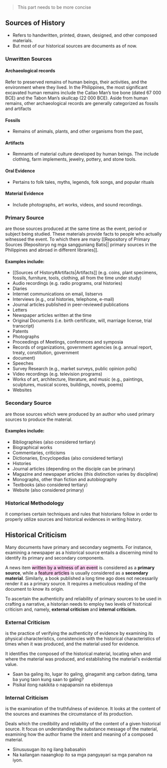 > This part needs to be more concise
## Sources of History
- Refers to handwritten, printed, drawn, designed, and other composed materials.
- But most of our historical sources are documents as of now.

### Unwritten Sources
#### Archaeological records
Refer to preserved remains of human beings, their activities, and the environment where they lived. In the Philippines, the most significant excavated human remains include the Callao Man’s toe bone (dated 67 000 BCE) and the Tabon Man’s skullcap (22 000 BCE). Aside from human remains, other archaeological records are generally categorized as fossils and artifacts

#### Fossils
- Remains of animals, plants, and other organisms from the past,
#### Artifacts
- Remnants of material culture developed by human beings. The include clothing, farm implements, jewelry, pottery, and stone tools.
#### Oral Evidence
- Pertains to folk tales, myths, legends, folk songs, and popular rituals
#### Material Evidence
- Include photographs, art works, videos, and sound recordings.


### Primary Source 
are those sources produced at the same time as the event, period or subject being studied.
These materials provide facts to people who actually witnessed the event.
To which there are many [[Repository of Primary Sources (Repositoryo ng mga sangguniang Batis|| primary sources in the Philippines and abroad in different libraries]].

#### Examples include:
- [[Sources of History#Artifacts|Artifacts]] (e.g. coins, plant specimens, fossils, furniture, tools, clothing, all from the time under study)
- Audio recordings (e.g. radio programs, oral histories)
- Diaries
- Internet communications on email, listservs
- Interviews (e.g., oral histories, telephone, e-mail)
- Journal articles published in peer-reviewed publications
- Letters
- Newspaper articles written at the time
- Original Documents (i.e. birth certificate, will, marriage license, trial transcript)
- Patents
- Photographs
- Proceedings of Meetings, conferences and symposia
- Records of organizations, government agencies (e.g. annual report, treaty, constitution, government
- document)
- Speeches
- Survey Research (e.g., market surveys, public opinion polls)
- Video recordings (e.g. television programs)
- Works of art, architecture, literature, and music (e.g., paintings, sculptures, musical scores, buildings, novels, poems)
- Websites

### Secondary Source
are those sources which were produced by an author who used primary sources to produce the material.

#### Examples include:
- Bibliographies (also considered tertiary)
- Biographical works
- Commentaries, criticisms
- Dictionaries, Encyclopedias (also considered tertiary)
- Histories
- Journal articles (depending on the disciple can be primary)
- Magazine and newspaper articles (this distinction varies by discipline)
- Monographs, other than fiction and autobiography
- Textbooks (also considered tertiary)
- Website (also considered primary)

### Historical Methodology
it comprises certain techniques and rules that historians follow in order to properly utilize sources and historical evidences in writing history.

##  Historical Criticism
Many documents have primary and secondary segments. For instance, examining a newspaper as a historical source entails a discerning mind to identify its primary and secondary components.

A news item <mark style="background: #FFB8EBA6;">written by a witness of an event</mark> is considered as a **primary source**, while a <mark style="background: #FFB8EBA6;">feature articles</mark> is usually considered as a **secondary material**. Similarly, a book published a long time ago does not necessarily render it as a primary source. It requires a meticulous reading of the document to know its origin.  

To ascertain the authenticity and reliability of primary sources to be used in crafting a narrative, a historian needs to employ two levels of historical criticism and, namely, **external criticism** and **internal criticism.** 

### External Criticism
is the practice of verifying the authenticity of evidence by examining its physical characteristics, consistencies with the historical characteristics of times when it was produced, and the material used for evidence.

It identifies the composed of the historical material, locating when and where the material was produced, and establishing the material's evidential value.

- Saan ba galing ito, lugar ito galing, ginagamit ang carbon dating, tama ba yung taon kung saan to galing?
- Pisikal itong nakikita o napapansin na ebidensya


### Internal Criticism
is the examination of the truthfulness of evidence. It looks at the content of the sources and examines the circumstance of its production.

Deals which the credibility and reliability of the content of a given historical source. It focus on understanding the substance message of the material, examining how the author frame the intent and meaning of a composed material. 

- Sinususugan ito ng ilang babasahin
- Na kailangan naaangkop ito sa mga pangyayari sa mga panahon na iyon.